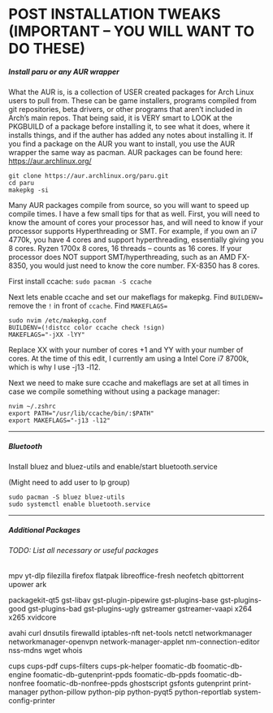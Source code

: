 # POST INSTALLATION TWEAKS (IMPORTANT – YOU WILL WANT TO DO THESE)

##### Install paru or any AUR wrapper

What the AUR is, is a collection of USER created packages for Arch  Linux users to pull from. These can be game installers, programs  compiled from git repositories, beta drivers, or other programs that  aren’t included in Arch’s main repos. That being said, it is VERY smart  to LOOK at the PKGBUILD of a package before installing it, to see what  it does, where it installs things, and if the auther has added any notes about installing it. If you find a package on the AUR you want to  install, you use the AUR wrapper the same way as pacman. AUR packages can be found  here: https://aur.archlinux.org/

```text
git clone https://aur.archlinux.org/paru.git
cd paru
makepkg -si
```

Many AUR packages compile from source, so you will want to speed up  compile times. I have a few small tips for that as well. First, you will need to know the amount of cores your processor has, and will need to  know if your processor supports Hyperthreading or SMT. For example, if  you own an i7 4770k, you have 4 cores and support hyperthreading,  essentially giving you 8 cores. Ryzen 1700x 8 cores, 16 threads – counts as 16 cores. If your processor does NOT support SMT/hyperthreading,  such as an AMD FX-8350, you would just need to know the core number.  FX-8350 has 8 cores.

First install ccache: `sudo pacman -S ccache`

Next lets enable ccache and set our makeflags for makepkg. Find `BUILDENV=` remove the `!` in front of `ccache`. Find `MAKEFLAGS=`

```text
sudo nvim /etc/makepkg.conf
BUILDENV=(!distcc color ccache check !sign)
MAKEFLAGS="-jXX -lYY"
```

Replace XX with your number of cores +1 and YY with your number of cores. At the time of this edit, I currently am using a Intel Core i7 8700k, which is why I use -j13 -l12.

Next we need to make sure ccache and makeflags are set at all times  in case we compile something without using a package manager:

```text
nvim ~/.zshrc
export PATH="/usr/lib/ccache/bin/:$PATH"
export MAKEFLAGS="-j13 -l12"
```

---

##### Bluetooth

Install bluez and bluez-utils and enable/start bluetooth.service

(Might need to add user to lp group)

```text
sudo pacman -S bluez bluez-utils
sudo systemctl enable bluetooth.service
```

---

##### Additional Packages

###### TODO: List all necessary or useful packages

mpv
yt-dlp
filezilla
firefox
flatpak
libreoffice-fresh
neofetch
qbittorrent
upower
ark

packagekit-qt5
gst-libav
gst-plugin-pipewire
gst-plugins-base
gst-plugins-good
gst-plugins-bad
gst-plugins-ugly
gstreamer
gstreamer-vaapi
x264
x265
xvidcore

avahi
curl
dnsutils
firewalld
iptables-nft
net-tools
netctl
networkmanager
networkmanager-openvpn
network-manager-applet
nm-connection-editor
nss-mdns
wget
whois

cups
cups-pdf
cups-filters
cups-pk-helper
foomatic-db
foomatic-db-engine
foomatic-db-gutenprint-ppds
foomatic-db-ppds
foomatic-db-nonfree
foomatic-db-nonfree-ppds
ghostscript
gsfonts
gutenprint
print-manager
python-pillow
python-pip
python-pyqt5
python-reportlab
system-config-printer
